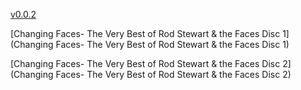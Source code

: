 
[v0.0.2](https://github.com/littleflute/m8/edit/master/Rod%20Stewart%20-%20the%20Faces/readme.md)

[Changing Faces- The Very Best of Rod Stewart & the Faces Disc 1](Changing Faces- The Very Best of Rod Stewart & the Faces Disc 1)

[Changing Faces- The Very Best of Rod Stewart & the Faces Disc 2](Changing Faces- The Very Best of Rod Stewart & the Faces Disc 2)

